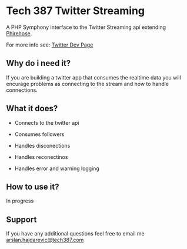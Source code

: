 # Tech 387 Twitter Streaming 

A PHP Symphony interface to the Twitter Streaming api extending [Phirehose](https://github.com/fennb/phirehose).

For more info see:
[Twitter Dev Page](https://developer.twitter.com/en/docs/tweets/filter-realtime/overview)

## Why do i need it?
If you are building a twitter app that consumes the realtime data you will encurage problems as connecting to the stream and how to handle connections.

## What it does?
 - Connects to the twitter api
 
 - Consumes followers
 
 - Handles disconections
 
 - Handles reconectinos
 
 - Handles error and warning logging
 
## How to use it?

 In progress
 
## Support

If you have any additional questions feel free to email me arslan.hajdarevic@tech387.com
 

